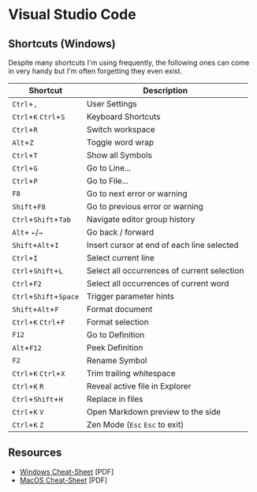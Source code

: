 # Visual Studio Code

## Shortcuts (Windows)

Despite many shortcuts I'm using frequently, the following ones can come in very handy but I'm often forgetting they even exist.

| Shortcut               | Description                                 |
| ---------------------- | ------------------------------------------- |
| `Ctrl`+`,`             | User Settings                               |
| `Ctrl`+`K` `Ctrl`+`S`  | Keyboard Shortcuts                          |
| `Ctrl`+`R`             | Switch workspace                            |
| `Alt`+`Z`              | Toggle word wrap                            |
| `Ctrl`+`T`             | Show all Symbols                            |
| `Ctrl`+`G`             | Go to Line...                               |
| `Ctrl`+`P`             | Go to File...                               |
| `F8`                   | Go to next error or warning                 |
| `Shift`+`F8`           | Go to previous error or warning             |
| `Ctrl`+`Shift`+`Tab`   | Navigate editor group history               |
| `Alt`+ `←`/`→`         | Go back / forward                           |
| `Shift`+`Alt`+`I`      | Insert cursor at end of each line selected  |
| `Ctrl`+`I`             | Select current line                         |
| `Ctrl`+`Shift`+`L`     | Select all occurrences of current selection |
| `Ctrl`+`F2`            | Select all occurrences of current word      |
| `Ctrl`+`Shift`+`Space` | Trigger parameter hints                     |
| `Shift`+`Alt`+`F`      | Format document                             |
| `Ctrl`+`K` `Ctrl`+`F`  | Format selection                            |
| `F12`                  | Go to Definition                            |
| `Alt`+`F12`            | Peek Definition                             |
| `F2`                   | Rename Symbol                               |
| `Ctrl`+`K` `Ctrl`+`X`  | Trim trailing whitespace                    |
| `Ctrl`+`K` `R`         | Reveal active file in Explorer              |
| `Ctrl`+`Shift`+`H`     | Replace in files                            |
| `Ctrl`+`K` `V`         | Open Markdown preview to the side           |
| `Ctrl`+`K` `Z`         | Zen Mode (`Esc` `Esc` to exit)              |

## Resources

- [Windows Cheat-Sheet](https://code.visualstudio.com/shortcuts/keyboard-shortcuts-windows.pdf) [PDF]
- [MacOS Cheat-Sheet](https://code.visualstudio.com/shortcuts/keyboard-shortcuts-macos.pdf) [PDF]
